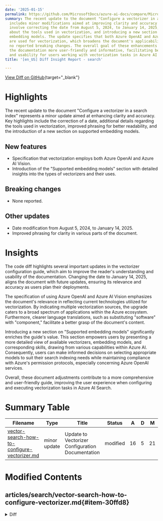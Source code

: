 ```yaml
---
date: '2025-01-15'
permalink: https://github.com/MicrosoftDocs/azure-ai-docs/compare/MicrosoftDocs:00af406...MicrosoftDocs:85d0a58
summary: The recent update to the document "Configure a vectorizer in a search index"
  includes minor modifications aimed at improving clarity and accuracy. Key changes
  involve correcting the date from August 5, 2024, to January 14, 2025, adding details
  about the tools used in vectorization, and introducing a new section on supported
  embedding models. The update specifies that both Azure OpenAI and Azure AI Vision
  are used for vectorization, which broadens the document's applicability. There are
  no reported breaking changes. The overall goal of these enhancements is to make
  the documentation more user-friendly and informative, facilitating better understanding
  and usability for users working with vectorization tasks in Azure AI Search.
title: '[en_US] Diff Insight Report - search'

---
```


[View Diff on GitHub](https://github.com/MicrosoftDocs/azure-ai-docs/compare/MicrosoftDocs:00af406...MicrosoftDocs:85d0a58){target="_blank"}

# Highlights

The recent update to the document "Configure a vectorizer in a search index" represents a minor update aimed at enhancing clarity and accuracy. Key highlights include the correction of a date, additional details regarding the tools used in vectorization, improved phrasing for better readability, and the introduction of a new section on supported embedding models.

## New features

- Specification that vectorization employs both Azure OpenAI and Azure AI Vision.
- Introduction of the "Supported embedding models" section with detailed insights into the types of vectorizers and their uses.

## Breaking changes

- None reported.

## Other updates

- Date modification from August 5, 2024, to January 14, 2025.
- Improved phrasing for clarity in various parts of the document.

# Insights

The code diff highlights several important updates in the vectorizer configuration guide, which aim to improve the reader's understanding and usability of the documentation. Changing the date to January 14, 2025, aligns the document with future updates, ensuring its relevance and accuracy as users plan their deployments.

The specification of using Azure OpenAI and Azure AI Vision emphasizes the document's relevance in reflecting current technologies utilized for vectorization. By indicating multiple vectorization sources, the upgrade caters to a broad spectrum of applications within the Azure ecosystem. Furthermore, clearer language translations, such as substituting "software" with "component," facilitate a better grasp of the document's content.

Introducing a new section on "Supported embedding models" significantly enriches the guide's value. This section empowers users by presenting a more detailed view of available vectorizers, embedding models, and corresponding skills, drawing from various capabilities within Azure AI. Consequently, users can make informed decisions on selecting appropriate models to suit their search indexing needs while maintaining compliance with Azure's permission protocols, especially concerning Azure OpenAI services.

Overall, these document adjustments contribute to a more comprehensive and user-friendly guide, improving the user experience when configuring and executing vectorization tasks in Azure AI Search.

# Summary Table
|  Filename  | Type |    Title    | Status | A  | D  | M  |
|------------|------|-------------|--------|----|----|----|
| [vector-search-how-to-configure-vectorizer.md](#item-30ffd8) | minor update | Update to Vectorizer Configuration Documentation | modified | 16 | 5 | 21 | 


# Modified Contents
## articles/search/vector-search-how-to-configure-vectorizer.md{#item-30ffd8}

<details>
<summary>Diff</summary>
````diff
@@ -9,14 +9,14 @@ ms.service: azure-ai-search
 ms.custom:
   - build-2024
 ms.topic: how-to
-ms.date: 08/05/2024
+ms.date: 01/14/2025
 ---
 
 # Configure a vectorizer in a search index
 
-In Azure AI Search a *vectorizer* is software that performs vectorization, such as a deployed embedding model on Azure OpenAI, that converts text (or images) to vectors during query execution.
+In Azure AI Search a *vectorizer* is a component that performs vectorization using a deployed embedding model on Azure OpenAI or Azure AI Vision. It converts text (or images) to vectors during query execution.
 
-It's defined in a [search index](search-what-is-an-index.md), it applies to searchable vector fields, and it's used at query time to generate an embedding for a text or image query input. If instead you need to vectorize content as part of the indexing process, refer to [Integrated Vectorization (Preview)](vector-search-integrated-vectorization.md). For built-in vectorization during indexing, you can configure an indexer and skillset that calls an embedding model for your raw text content.
+It's defined in a [search index](search-what-is-an-index.md), it applies to searchable vector fields, and it's used at query time to generate an embedding for a text or image query input. If instead you need to vectorize content as part of the indexing process, refer to [integrated vectorization](vector-search-integrated-vectorization.md). For built-in vectorization during indexing, you can configure an indexer and skillset that calls an embedding model for your raw text or image content.
 
 To add a vectorizer to search index, you can use the index designer in Azure portal, or call the [Create or Update Index](/rest/api/searchservice/indexes/create-or-update) REST API, or use any Azure  SDK package that's updated to provide this feature.
 
@@ -28,14 +28,25 @@ Vectorizers are now generally available as long as you use a generally available
 
 + [An index with searchable vector fields](vector-search-how-to-create-index.md) on Azure AI Search.
 
-+ A deployed embedding model, such as **text-embedding-ada-002**, **text-embedding-3-small**, or **text-embedding-3-large** on Azure OpenAI. It's used to vectorize a query. It must be [identical to the embedding model used for the vector field](vector-search-integrated-vectorization.md#using-integrated-vectorization-in-queries) in your index. You can also use [models deployed from the Azure AI Foundry model catalog](vector-search-integrated-vectorization-ai-studio.md) or an [Azure AI Vision model](/azure/ai-services/computer-vision/concept-image-retrieval).
++ A deployed embedding model (see the next section).
 
-+ Permissions to use the embedding model. If you're using Azure OpenAI, the caller must have [Cognitive Services OpenAI User](/azure/ai-services/openai/how-to/role-based-access-control#azure-openai-roles) permissions. Or, you can provide an API key.
++ Permissions to use the embedding model. On Azure OpenAI, the caller must have [Cognitive Services OpenAI User](/azure/ai-services/openai/how-to/role-based-access-control#azure-openai-roles) permissions. Or, you can provide an API key.
 
 + [Visual Studio Code](https://code.visualstudio.com/download) with a [REST client](https://marketplace.visualstudio.com/items?itemName=humao.rest-client) to send the query and accept a response.
 
 We recommend that you enable diagnostic logging on your search service to confirm vector query execution.
 
+## Supported embedding models
+
+The following table lists the embedding models that can be used with a vectorizer. Because you must use the [same embedding model for indexing and queries](vector-search-integrated-vectorization.md#using-integrated-vectorization-in-queries), vectorizers are paired with skills that generate embeddings during indexing. The table lists the skill associated with a particular vectorizer.
+
+| Vectorizer kind | Model names | Model provider | Associated skill |
+|-----------------|------------|----------------|------------------|
+| [`azureOpenAI`](vector-search-vectorizer-azure-open-ai.md) | text-embedding-ada-002, text-embedding-3 | Azure OpenAI | [AzureOpenAIEmbedding skill](cognitive-search-skill-azure-openai-embedding.md) |
+| [`aml`](vector-search-vectorizer-azure-machine-learning-ai-studio-catalog.md) | Facebook-DinoV2-Image-Embeddings, Cohere-embed-v3 | [Azure AI Foundry model catalog](vector-search-integrated-vectorization-ai-studio.md)  | [AML skill](cognitive-search-aml-skill.md) |
+| [`aiServicesVision`](vector-search-vectorizer-ai-services-vision.md) | [Multimodal embeddings 4.0 API](/azure/ai-services/computer-vision/concept-image-retrieval) | Azure AI Vision (through an Azure AI multi-service account) | [Azure AI Vision multimodal embeddings skill](cognitive-search-skill-vision-vectorize.md) |
+| [`customWebApi`](vector-search-vectorizer-custom-web-api.md) | Any embedding model | Hosted externally | [Custom Web API skill](cognitive-search-custom-skill-web-api.md) |
+
 ## Try a vectorizer with sample data
 
 The [Import and vectorize data wizard](search-get-started-portal-import-vectors.md) reads files from Azure Blob storage, creates an index with chunked and vectorized fields, and adds a vectorizer. By design, the vectorizer that's created by the wizard is set to the same embedding model used to index the blob content.
````
</details>

### Summary

```json
{
    "modification_type": "minor update",
    "modification_title": "Update to Vectorizer Configuration Documentation"
}
```

### Explanation
The modification to the document titled "Configure a vectorizer in a search index" includes several updates that enhance the clarity and correctness of the information provided. Key changes include updating the date from August 5, 2024, to January 14, 2025, and refining the description of the vectorizer to specify that it uses not only Azure OpenAI but also Azure AI Vision for vectorization. 

Additionally, there are improvements in the phrasing of certain sections for better readability, such as replacing "software that performs vectorization" with "component that performs vectorization." The updated text clarifies the roles of deployed embedding models and highlights the necessity of permissions for users of Azure OpenAI services. 

Notably, a new section titled "Supported embedding models" has been introduced, detailing various vectorizer types, their associated embedding models, and skills from the Azure ecosystem, thus providing users with more comprehensive guidance on the available options.

These changes contribute to a more accurate, user-friendly document that enhances the understanding of how to configure and utilize vectorizers effectively within Azure AI Search.


